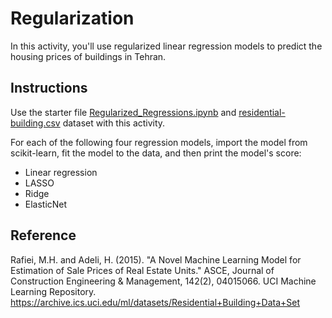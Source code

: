 # Regularization

In this activity, you'll use regularized linear regression models to predict the housing prices of buildings in Tehran.

## Instructions

Use the starter file [Regularized_Regressions.ipynb](Unsolved/Regularized_Regressions.ipynb) and [residential-building.csv](Resources/residential-building.csv) dataset with this activity.

For each of the following four regression models, import the model from scikit-learn, fit the model to the data, and then print the model's score:

* Linear regression
* LASSO
* Ridge
* ElasticNet

## Reference

Rafiei, M.H. and Adeli, H. (2015). "A Novel Machine Learning Model for Estimation of Sale Prices of Real Estate Units." ASCE, Journal of Construction Engineering & Management, 142(2), 04015066. UCI Machine Learning Repository. https://archive.ics.uci.edu/ml/datasets/Residential+Building+Data+Set

